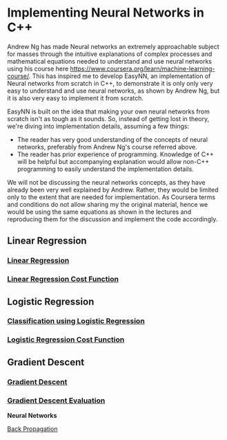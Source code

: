 # Implementing Neural Networks in C++

Andrew Ng has made Neural networks an extremely approachable subject for masses through the intuitive explanations of complex processes and mathematical equations needed to understand and use neural networks using his course here https://www.coursera.org/learn/machine-learning-course/. This has inspired me to develop EasyNN, an implementation of Neural networks from scratch in C++, to demonstrate it is only only very easy to understand and use neural networks, as shown by Andrew Ng, but it is also very easy to implement it from scratch.

EasyNN is built on the idea that making your own neural networks from scratch isn't as tough as it sounds. So, instead of getting lost in theory, we're diving into implementation details, assuming a few things:

* The reader has very good understanding of the concepts of neural networks, preferably from Andrew Ng's course referred above.
* The reader has prior experience of programming. Knowledge of C++ will be helpful but accompanying explanation would allow non-C++ programming to easily understand the implementation details.

We will not be discussing the neural networks concepts, as they have already been very well explained by Andrew. Rather, they would be limited only to the extent that are needed for implementation. As Coursera terms and conditions do not allow sharing my the original material, hence we would be using the same equations as shown in the lectures and reproducing them for the discussion and implement the code accordingly.

## Linear Regression

### [Linear Regression](./LinearRegression.md)

### [Linear Regression Cost Function](./CostFunctionLinearRegression.md)

## Logistic Regression

### [Classification using Logistic Regression](./LogisticRegression.md)

### [Logistic Regression Cost Function](./CostFunctionLogisticRegression.md)

## Gradient Descent

### [Gradient Descent](./GradientDescent.md)

### [Gradient Descent Evaluation](./GradientDescentTest.md)

**Neural Networks**

[Back Propagation](./BackPropagation.md)

